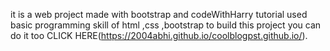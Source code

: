
it is a web project made with bootstrap and codeWithHarry tutorial
used basic programming skill of html ,css ,bootstrap to build this project you can do it too
CLICK HERE(https://2004abhi.github.io/coolblogpst.github.io/).
